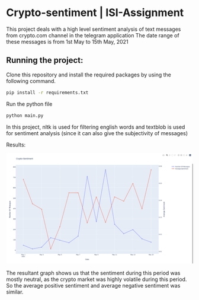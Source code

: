 # Crypto-sentiment | ISI-Assignment

This project deals with a high level sentiment analysis of text messages from crypto.com channel in the telegram application The date range of these messages is from 1st May to 15th May, 2021

## Running the project:

Clone this repository and install the required packages by using the following command.
```sh
pip install -r requirements.txt
```

Run the python file

```sh
python main.py
```
In this project, nltk is used for filtering english words and textblob is used for sentiment analysis (since it can also give the subjectivity of messages)

Results:

![Alt text](Crypto-plot.png "Sentiment-Analysis")

The resultant graph shows us that the sentiment during this period was mostly neutral, as the crypto market was highly volatile during this period. So the average positive sentiment and average negative sentiment was similar.
